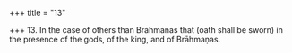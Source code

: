 +++
title = "13"

+++
13. In the case of others than Brāhmaṇas that (oath shall be sworn) in the presence of the gods, of the king, and of Brāhmaṇas.
